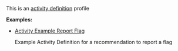 This is an [activity definition](profiles.html#activity-profiles) profile

**Examples:**

*   [Activity Example Report Flag](ActivityDefinition-activity-example-reportflag.html)

    Example Activity Definition for a recommendation to report a flag